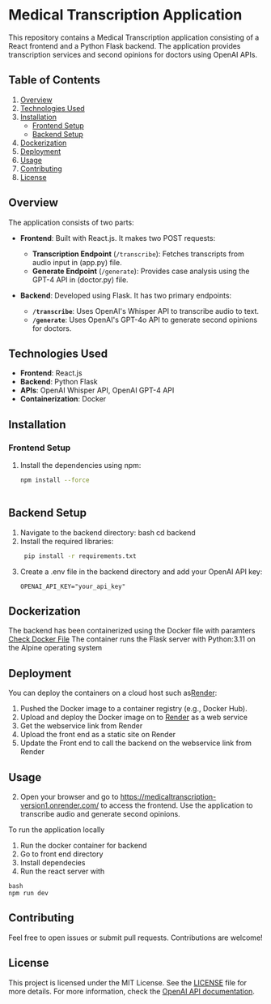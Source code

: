 # Medical Transcription Application

This repository contains a Medical Transcription application consisting of a React frontend and a Python Flask backend. The application provides transcription services and second opinions for doctors using OpenAI APIs.

## Table of Contents

1. [Overview](#overview)
2. [Technologies Used](#technologies-used)
3. [Installation](#installation)
   - [Frontend Setup](#frontend-setup)
   - [Backend Setup](#backend-setup)
4. [Dockerization](#dockerization)
5. [Deployment](#deployment)
6. [Usage](#usage)
7. [Contributing](#contributing)
8. [License](#license)

## Overview

The application consists of two parts:

- **Frontend**: Built with React.js. It makes two POST requests:
  - **Transcription Endpoint** (`/transcribe`): Fetches transcripts from audio input in (app.py) file.
  - **Generate Endpoint** (`/generate`): Provides case analysis using the GPT-4 API in (doctor.py) file.

- **Backend**: Developed using Flask. It has two primary endpoints:
  - **`/transcribe`**: Uses OpenAI's Whisper API to transcribe audio to text.
  - **`/generate`**: Uses OpenAI's GPT-4o API to generate second opinions for doctors.

## Technologies Used

- **Frontend**: React.js
- **Backend**: Python Flask
- **APIs**: OpenAI Whisper API, OpenAI GPT-4 API
- **Containerization**: Docker

## Installation

### Frontend Setup

1. Install the dependencies using npm:
   ```bash
   npm install --force   
  
## Backend Setup
1. Navigate to the backend directory:
bash
cd backend
2. Install the required libraries:
   ```bash
    pip install -r requirements.txt
3. Create a .env file in the backend directory and add your OpenAI API key:
   ```plaintext
   OPENAI_API_KEY="your_api_key"

## Dockerization
The backend has been containerized using the Docker file with paramters [Check Docker File](https://github.com/Doctor-Samir-Abbas-Hospital/MedicalTranscription-Version1/blob/dockerize/backend/Dockerfile)
The container runs the Flask server with Python:3.11 on the Alpine operating system

## Deployment
You can deploy the containers on a cloud host such as[Render](https://render.com/):
1. Pushed the Docker image to a container registry (e.g., Docker Hub).
2. Upload and deploy the Docker image on to [Render](https://render.com/) as a web service
3. Get the webservice link from Render
4. Upload the front end as a static site on Render
5. Update the Front end to call the backend on the webservice link from Render

## Usage
2. Open your browser and go to https://medicaltranscription-version1.onrender.com/ to access the frontend.
Use the application to transcribe audio and generate second opinions.

To run the application locally
1. Run the docker container for backend
2. Go to front end directory
3. Install dependecies
4. Run the react server with
```
bash
npm run dev
```

## Contributing
Feel free to open issues or submit pull requests. Contributions are welcome!

## License

This project is licensed under the MIT License. See the [LICENSE](LICENSE) file for more details. For more information, check the [OpenAI API documentation](https://platform.openai.com/docs).


